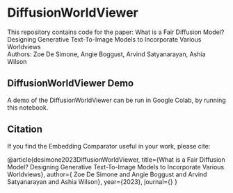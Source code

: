 # DiffusionWorldViewer
This repository contains code for the paper:
What is a Fair Diffusion Model? Designing Generative Text-To-Image Models to Incorporate Various Worldviews
<br>
Authors: Zoe De Simone, Angie Boggust, Arvind Satyanarayan, Ashia Wilson
<br>

## DiffusionWorldViewer Demo

A demo of the DiffusionWorldViewer can be run in Google Colab, by running this notebook.


## Citation
If you find the Embedding Comparator useful in your work, please cite:

@article{desimone2023DiffusionWorldViewer,
      title={What is a Fair Diffusion Model? Designing Generative Text-To-Image Models to Incorporate Various Worldviews}, 
      author={ Zoe De Simone and Angie Boggust and Arvind Satyanarayan and Ashia Wilson},
      year={2023},
      journal={}
}